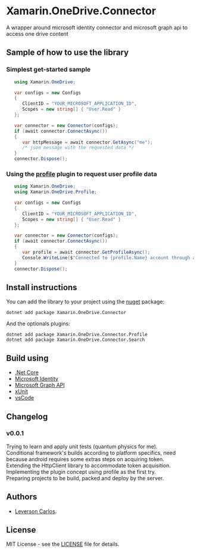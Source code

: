 # Xamarin.OneDrive.Connector
A wrapper around microsoft identity connector and microsoft graph api to access one drive content

## Sample of how to use the library
### Simplest get-started sample
```csharp
   using Xamarin.OneDrive;

   var configs = new Configs
   {
      ClientID = "YOUR_MICROSOFT_APPLICATION_ID",
      Scopes = new string[] { "User.Read" }
   };

   var connector = new Connector(configs);
   if (await connector.ConnectAsync())
   {
      var httpMessage = await connector.GetAsync("me");
      /* json message with the requested data */
   }
   connector.Dispose();
```
### Using the [profile](https://www.nuget.org/packages/Xamarin.OneDrive.Connector.Profile) plugin to request user profile data
```csharp
   using Xamarin.OneDrive;
   using Xamarin.OneDrive.Profile;

   var configs = new Configs
   {
      ClientID = "YOUR_MICROSOFT_APPLICATION_ID",
      Scopes = new string[] { "User.Read" }
   };

   var connector = new Connector(configs);
   if (await connector.ConnectAsync())
   {
      var profile = await connector.GetProfileAsync();
      Console.WriteLine($"Connected to {profile.Name} account through address {profile.Mail}");
   }
   connector.Dispose();
```

## Install instructions
You can add the library to your project using the [nuget](https://www.nuget.org/packages/Xamarin.OneDrive.Connector) package: 
```shell
dotnet add package Xamarin.OneDrive.Connector
```  

And the optionals plugins:
```shell
dotnet add package Xamarin.OneDrive.Connector.Profile  
dotnet add package Xamarin.OneDrive.Connector.Search  
```

## Build using
* [.Net Core](https://dotnet.github.io) 
* [Microsoft Identity](https://github.com/AzureAD/microsoft-authentication-library-for-dotnet) 
* [Microsoft Graph API](https://docs.microsoft.com/en-us/graph/overview) 
* [xUnit](https://xunit.github.io/) 
* [vsCode](https://github.com/Microsoft/vscode) 

## Changelog
### v0.0.1
Trying to learn and apply unit tests (quantum physics for me).  
Conditional framework's builds according to platform specifics, need because android requires some extras steps on acquiring token.  
Extending the HttpClient library to accommodate token acquisition.  
Implementing the plugin concept using profile as the first try.  
Preparing projects to be build, packed and deploy by the server.  


## Authors
* [Leverson Carlos](https://github.com/LeversonCarlos). 

## License
MIT License - see the [LICENSE](LICENSE) file for details.
